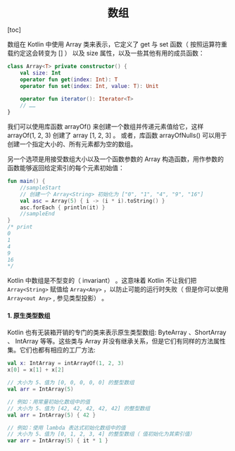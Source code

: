 <center>
  <font size="5">
  	<b>数组</b>
  </font>
</center>

[toc]

数组在 Kotlin 中使用 Array 类来表示，它定义了 get 与 set 函数（ 按照运算符重载约定这会转变为 [] ） 以及 size 属性，以及一些其他有用的成员函数：

```kotlin
class Array<T> private constructor() {
	val size: Int
	operator fun get(index: Int): T
	operator fun set(index: Int, value: T): Unit
	
	operator fun iterator(): Iterator<T>
	// ……
}
```

我们可以使用库函数 arrayOf() 来创建一个数组并传递元素值给它，这样 arrayOf(1, 2, 3) 创建了 array [1, 2, 3] 。 或者，库函数 arrayOfNulls() 可以用于创建一个指定大小的、所有元素都为空的数组。

另一个选项是用接受数组大小以及一个函数参数的 Array 构造函数，用作参数的函数能够返回给定索引的每个元素初始值：

```kotlin
fun main() {
	//sampleStart
	// 创建一个 Array<String> 初始化为 ["0", "1", "4", "9", "16"]
	val asc = Array(5) { i -> (i * i).toString() }
	asc.forEach { println(it) }
	//sampleEnd
}
/* print
0
1
4
9
16
*/
```

Kotlin 中数组是不型变的（ invariant） 。这意味着 Kotlin 不让我们把 `Array<String>` 赋值给 `Array<Any>` ，以防止可能的运行时失败（ 但是你可以使用 `Array<out Any>` , 参见类型投影） 。

#### 1. 原生类型数组

Kotlin 也有无装箱开销的专门的类来表示原生类型数组: ByteArray 、ShortArray 、 IntArray 等等。这些类与 Array 并没有继承关系，但是它们有同样的方法属性集。它们也都有相应的工厂方法:

```kotlin
val x: IntArray = intArrayOf(1, 2, 3)
x[0] = x[1] + x[2]

// 大小为 5、值为 [0, 0, 0, 0, 0] 的整型数组
val arr = IntArray(5)

// 例如：用常量初始化数组中的值
// 大小为 5、值为 [42, 42, 42, 42, 42] 的整型数组
val arr = IntArray(5) { 42 }

// 例如：使用 lambda 表达式初始化数组中的值
// 大小为 5、值为 [0, 1, 2, 3, 4] 的整型数组（ 值初始化为其索引值）
var arr = IntArray(5) { it * 1 }
```

